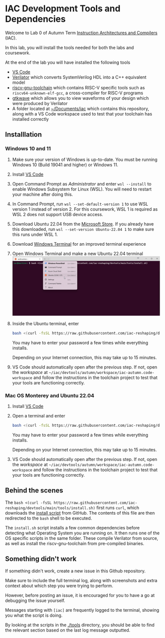 # IAC Development Tools and Dependencies

Welcome to Lab 0 of Autumn Term [Instruction Architectures and Compilers](http://intranet.ee.ic.ac.uk/electricalengineering/eecourses_t4/course_content.asp?c=ELEC50010&s=I2) (IAC).

In this lab, you will install the tools needed for both the labs and coursework.

At the end of the lab you will have installed the following tools

- [VS Code](https://code.visualstudio.com/Download)
- [Verilator](https://github.com/verilator/verilator) which converts SystemVerilog HDL into a C++ equivalent model
- [riscv-gnu-toolchain](https://github.com/riscv-collab/riscv-gnu-toolchain) which contains RISC-V specific tools such as `riscv64-unknown-elf-gcc`, a cross-compiler for RISC-V programs
- [gtkwave](http://gtkwave.sourceforge.net/) which allows you to view waveforms of your design which were produced by Verilator
- A folder located at [~/Documents/iac](~/Documents/iac) which contains this repository, along with a VS Code workspace used to test that your toolchain has installed correctly

## Installlation

### Windows 10 and 11

1) Make sure your version of Windows is up-to-date. You must be running Windows 10 (Build 19041 and higher) or Windows 11.
2) Install [VS Code](https://code.visualstudio.com/Download)
3) Open Command Prompt as *Administrator* and enter `wsl --install` to enable Windows Subsystem for Linux (WSL). You will need to restart your machine after doing this.
4) In Command Prompt, run `wsl --set-default-version 1` to use WSL version 1 instead of version 2. For this coursework, WSL 1 is required as WSL 2 does not support USB device access.
5) Download Ubuntu 22.04 from the [Microsoft Store](https://www.microsoft.com/store/productId/9PN20MSR04DW). If you already have this downloaded, run `wsl --set-version Ubuntu-22.04 1` to make sure this runs under WSL 1.
6) Download [Windows Terminal](https://aka.ms/terminal) for an improved terminal experience
7) Open Windows Terminal and make a new Ubuntu 22.04 terminal
   ![Opening a new Windows Terminal tab for Ubuntu](./images/wsl_install.png)
8) Inside the Ubuntu terminal, enter

    ```bash
    bash <(curl -fsSL https://raw.githubusercontent.com/iac-reshaping/devtools/main/tools/install.sh)
    ```

    You may have to enter your password a few times while everything installs.

    Depending on your Internet connection, this may take up to 15 minutes.
9) VS Code should automatically open after the previous step. If not, open the *workspace* at `~/iac/devtools/autumn/workspace/iac-autumn.code-workspace` and follow the instructions in the toolchain project to test that your tools are functioning correctly.

### Mac OS Monterey and Ubuntu 22.04

1) Install [VS Code](https://code.visualstudio.com/Download)
2) Open a terminal and enter

    ```bash
    bash <(curl -fsSL https://raw.githubusercontent.com/iac-reshaping/devtools/main/tools/install.sh)
    ```

    You may have to enter your password a few times while everything installs.

    Depending on your Internet connection, this may take up to 15 minutes.
3) VS Code should automatically open after the previous step. If not, open the *workspace* at `~/iac/devtools/autumn/workspace/iac-autumn.code-workspace` and follow the instructions in the toolchain project to test that your tools are functioning correctly.

## Behind the scenes

The `bash <(curl -fsSL https://raw.githubusercontent.com/iac-reshaping/devtools/main/tools/install.sh)` first runs `curl`, which downloads the [install script](./tools/install.sh) from GitHub. The contents of this file are then redirected to the `bash` shell to be executed.

The `install.sh` script installs a few common dependencies before detecting what Operating System you are running on. It then runs one of the OS specific scripts in the same folder. These  compile Verilator from source, as well as install the riscv-gnu-toolchain from pre-compiled binaries.

## Something didn't work

If something didn't work, create a new issue in this Github repository.

Make sure to include the full terminal log, along with screenshots and extra
context about which step you were trying to perform.

However, before posting an issue, it is encouraged for you to have a go at
debugging the issue yourself. 

Messages starting with `[iac]` are frequently
logged to the terminal, showing you what the script is doing.

 By looking at the
scripts in the [./tools](tools) directory, you should be able to find the
relevant section based on the last log message outputted.
